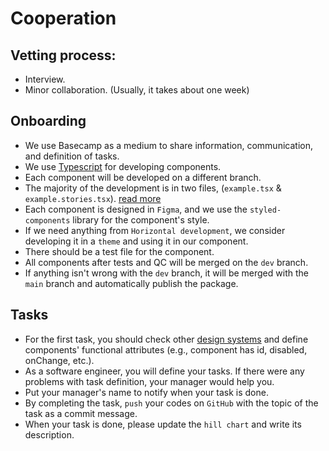 # Cooperation

## Vetting process:
- Interview.
- Minor collaboration. (Usually, it takes about one week)

## Onboarding
- We use Basecamp as a medium to share information, communication, and definition of tasks.
- We use [Typescript](https://www.typescriptlang.org/) for developing components. 
- Each component will be developed on a different branch.
- The majority of the development is in two files, (`example.tsx` & `example.stories.tsx`). [read more](https://storybook.js.org/docs/react/writing-stories/introduction)
- Each component is designed in `Figma`, and we use the `styled-components` library for the component's style.
- If we need anything from `Horizontal development`, we consider developing it in a `theme` and using it in our component.
- There should be a test file for the component.
- All components after tests and QC will be merged on the `dev` branch.
- If anything isn't wrong with the `dev` branch, it will be merged with the `main` branch and automatically publish the package. 

## Tasks
- For the first task, you should check other [design systems](https://github.com/alexpate/awesome-design-systems) and define components' functional attributes (e.g., component has id, disabled, onChange, etc.).
- As a software engineer, you will define your tasks. If there were any problems with task definition, your manager would help you.
- Put your manager's name to notify when your task is done.
- By completing the task, `push` your codes on `GitHub` with the topic of the task as a commit message.
- When your task is done, please update the `hill chart` and write its description.

